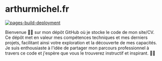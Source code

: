 <h1>arthurmichel.fr</h1>

[![pages-build-deployment](https://github.com/arthrmchl/arthurmichel.fr/actions/workflows/pages/pages-build-deployment/badge.svg)](https://github.com/arthrmchl/arthurmichel.fr/actions/workflows/pages/pages-build-deployment)

Bienvenue 👋🏻 sur mon dépôt GitHub où je stocke le code de mon site/CV. Ce dépôt met en valeur mes compétences techniques et mes derniers projets, facilitant ainsi votre exploration et la découverte de mes capacités. Je suis enthousiaste à l'idée de partager mon parcours professionnel à travers ce code et j'espère que vous le trouverez instructif et inspirant. 🙇🏻
